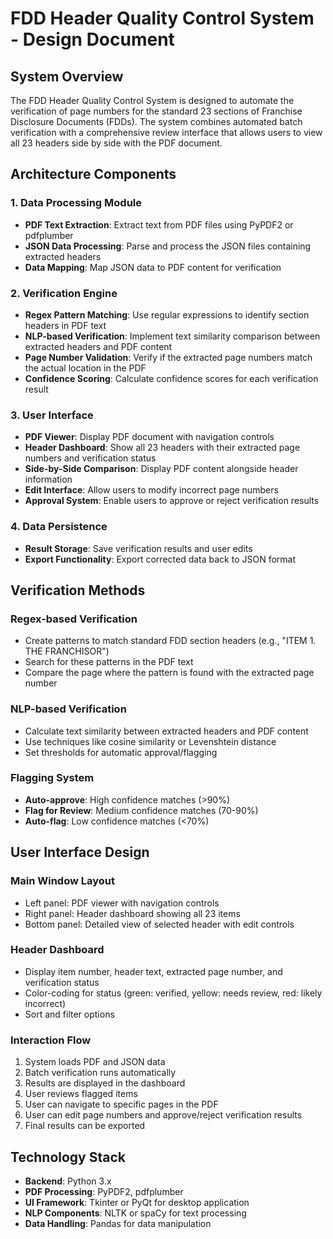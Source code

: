 # FDD Header Quality Control System - Design Document

## System Overview
The FDD Header Quality Control System is designed to automate the verification of page numbers for the standard 23 sections of Franchise Disclosure Documents (FDDs). The system combines automated batch verification with a comprehensive review interface that allows users to view all 23 headers side by side with the PDF document.

## Architecture Components

### 1. Data Processing Module
- **PDF Text Extraction**: Extract text from PDF files using PyPDF2 or pdfplumber
- **JSON Data Processing**: Parse and process the JSON files containing extracted headers
- **Data Mapping**: Map JSON data to PDF content for verification

### 2. Verification Engine
- **Regex Pattern Matching**: Use regular expressions to identify section headers in PDF text
- **NLP-based Verification**: Implement text similarity comparison between extracted headers and PDF content
- **Page Number Validation**: Verify if the extracted page numbers match the actual location in the PDF
- **Confidence Scoring**: Calculate confidence scores for each verification result

### 3. User Interface
- **PDF Viewer**: Display PDF document with navigation controls
- **Header Dashboard**: Show all 23 headers with their extracted page numbers and verification status
- **Side-by-Side Comparison**: Display PDF content alongside header information
- **Edit Interface**: Allow users to modify incorrect page numbers
- **Approval System**: Enable users to approve or reject verification results

### 4. Data Persistence
- **Result Storage**: Save verification results and user edits
- **Export Functionality**: Export corrected data back to JSON format

## Verification Methods

### Regex-based Verification
- Create patterns to match standard FDD section headers (e.g., "ITEM 1. THE FRANCHISOR")
- Search for these patterns in the PDF text
- Compare the page where the pattern is found with the extracted page number

### NLP-based Verification
- Calculate text similarity between extracted headers and PDF content
- Use techniques like cosine similarity or Levenshtein distance
- Set thresholds for automatic approval/flagging

### Flagging System
- **Auto-approve**: High confidence matches (>90%)
- **Flag for Review**: Medium confidence matches (70-90%)
- **Auto-flag**: Low confidence matches (<70%)

## User Interface Design

### Main Window Layout
- Left panel: PDF viewer with navigation controls
- Right panel: Header dashboard showing all 23 items
- Bottom panel: Detailed view of selected header with edit controls

### Header Dashboard
- Display item number, header text, extracted page number, and verification status
- Color-coding for status (green: verified, yellow: needs review, red: likely incorrect)
- Sort and filter options

### Interaction Flow
1. System loads PDF and JSON data
2. Batch verification runs automatically
3. Results are displayed in the dashboard
4. User reviews flagged items
5. User can navigate to specific pages in the PDF
6. User can edit page numbers and approve/reject verification results
7. Final results can be exported

## Technology Stack
- **Backend**: Python 3.x
- **PDF Processing**: PyPDF2, pdfplumber
- **UI Framework**: Tkinter or PyQt for desktop application
- **NLP Components**: NLTK or spaCy for text processing
- **Data Handling**: Pandas for data manipulation
